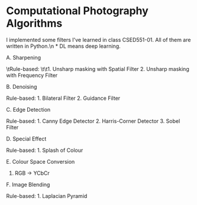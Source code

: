 # Computational Photography Algorithms

I implemented some filters I've learned in class CSED551-01. All of them are written in Python.\n
\* DL means deep learning.

A. Sharpening 

\tRule-based:
\t\t1. Unsharp masking with Spatial Filter
    2. Unsharp masking with Frequency Filter
  
B. Denoising

  Rule-based:
    1. Bilateral Filter
    2. Guidance Filter
  
C. Edge Detection

  Rule-based:
    1. Canny Edge Detector
    2. Harris-Corner Detector
    3. Sobel Filter
  
D. Special Effect

  Rule-based:
    1. Splash of Colour
  
E. Colour Space Conversion
  1. RGB -> YCbCr


F. Image Blending

  Rule-based:
    1. Laplacian Pyramid

